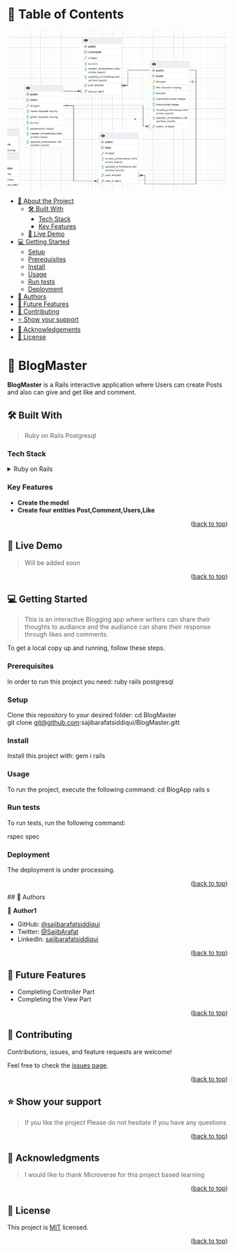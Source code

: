 # 📗 Table of Contents

<img src='./db_blog.jpg'>

- [📖 About the Project](#about-project)
  - [🛠 Built With](#built-with)
    - [Tech Stack](#tech-stack)
    - [Key Features](#key-features)
  - [🚀 Live Demo](#live-demo)
- [💻 Getting Started](#getting-started)
  - [Setup](#setup)
  - [Prerequisites](#prerequisites)
  - [Install](#install)
  - [Usage](#usage)
  - [Run tests](#run-tests)
  - [Deployment](#triangular_flag_on_post-deployment)
- [👥 Authors](#authors)
- [🔭 Future Features](#future-features)
- [🤝 Contributing](#contributing)
- [⭐️ Show your support](#support)
- [🙏 Acknowledgements](#acknowledgements)
- [📝 License](#license)

# 📖 BlogMaster <a name="about-project"></a>

**BlogMaster** is a Rails interactive application where Users can create Posts and also can give and get like and comment.  

## 🛠 Built With <a name="built-with"></a>
>Ruby on Rails
>Postgresql
### Tech Stack <a name="tech-stack"></a>

<details>
<summary>Ruby on Rails</summary>
  <ul>
    <li><a href="https://rubyonrails.org/">RubyonRails</a></li>
  </ul>
<summary>Database</summary>
  <ul>
    <li><a href="https://www.postgresql.org/">PostgreSQL</a></li>
  </ul>
</details>

### Key Features <a name="key-features"></a>


- **Create the model**
- **Create four entities Post,Comment,Users,Like**

<p align="right">(<a href="#readme-top">back to top</a>)</p>


## 🚀 Live Demo <a name="live-demo"></a>

> Will be added soon

<p align="right">(<a href="#readme-top">back to top</a>)</p>


## 💻 Getting Started <a name="getting-started"></a>

> This is an interactive Blogging app where writers can share their thoughts to audiance and the audiance can share their
response through likes and comments.

To get a local copy up and running, follow these steps.

### Prerequisites

In order to run this project you need:
ruby
rails
postgresql
  <br>


### Setup

Clone this repository to your desired folder:
  cd BlogMaster
    <br>
  git clone git@github.com:sajibarafatsiddiqui/BlogMaster.gitt

### Install

Install this project with:
gem i rails

### Usage

To run the project, execute the following command:
  cd BlogApp
  rails s
### Run tests

To run tests, run the following command:

rspec spec

### Deployment

The deployment is under processing.

<p align="right">(<a href="#readme-top">back to top</a>)</p>## 👥 Authors <a name="authors"></a>

👤 **Author1**

- GitHub: [@sajibarafatsiddiqui](https://github.com/sajibarafatsiddiqui)
- Twitter: [@SajibArafat](https://twitter.com/SajibArafat)
- LinkedIn: [sajibarafatsiddiqui](https://www.linkedin.com/in/sajibarafatsiddiqui/)
<p align="right">(<a href="#readme-top">back to top</a>)</p>


## 🔭 Future Features <a name="future-features"></a>

- Completing Controller Part
- Completing the View Part

<p align="right">(<a href="#readme-top">back to top</a>)</p>


## 🤝 Contributing <a name="contributing"></a>

Contributions, issues, and feature requests are welcome!

Feel free to check the [issues page](../../issues/).


<p align="right">(<a href="#readme-top">back to top</a>)</p>

## ⭐️ Show your support <a name="support"></a>

> If you like the project Please do not hesitate if you have any questions

<p align="right">(<a href="#readme-top">back to top</a>)</p>

## 🙏 Acknowledgments <a name="acknowledgements"></a>

> I would like to thank Microverse for this project based learning

<p align="right">(<a href="#readme-top">back to top</a>)</p>

## 📝 License <a name="license"></a>

This project is [MIT](./LICENSE) licensed.

<p align="right">(<a href="#readme-top">back to top</a>)</p>
